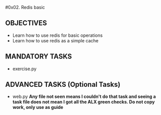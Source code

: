 #0x02. Redis basic

## OBJECTIVES
- Learn how to use redis for basic operations
- Learn how to use redis as a simple cache

## MANDATORY TASKS
- exercise.py

## ADVANCED TASKS (Optional Tasks)
- web.py
**Any file not seen means I couldn't do that task and seeing a task file does not mean I got all the ALX green checks. Do not copy work, only use as guide**

